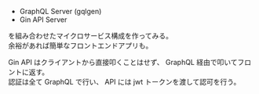 - GraphQL Server (gqlgen)
- Gin API Server

を組み合わせたマイクロサービス構成を作ってみる。  
余裕があれば簡単なフロントエンドアプリも。

Gin API はクライアントから直接叩くことはせず、 GraphQL 経由で叩いてフロントに返す。  
認証は全て GraphQL で行い、 API には jwt トークンを渡して認可を行う。
